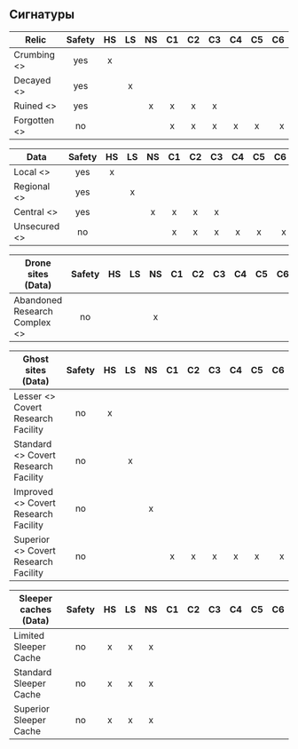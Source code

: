 ## Сигнатуры

|Relic|Safety|HS|LS|NS|C1|C2|C3|C4|C5|C6|
|--|:--:|:-:|:-:|:-:|:-:|:-:|:-:|:-:|:-:|-:|
|Crumbing <>|yes|x|||||||||
|Decayed <>|yes||x||||||||
|Ruined <>|yes|||x|x|x|x||||
|Forgotten <>|no||||x|x|x|x|x|x|

|Data|Safety|HS|LS|NS|C1|C2|C3|C4|C5|C6|
|--|:--:|:-:|:-:|:-:|:-:|:-:|:-:|:-:|:-:|-:|
|Local <>|yes|x|||||||||
|Regional <>|yes||x||||||||
|Central <>|yes|||x|x|x|x|||
|Unsecured <>|no||||x|x|x|x|x|x|

|Drone sites (Data)|Safety|HS|LS|NS|C1|C2|C3|C4|C5|C6|
|--|:--:|:-:|:-:|:-:|:-:|:-:|:-:|:-:|:-:|-:|
|Abandoned Research Complex <>|no|||x|||||||

|Ghost sites (Data)|Safety|HS|LS|NS|C1|C2|C3|C4|C5|C6|
|--|:--:|:-:|:-:|:-:|:-:|:-:|:-:|:-:|:-:|-:|
|Lesser <> Covert Research Facility|no|x|||||||||
|Standard <> Covert Research Facility|no||x||||||||
|Improved <> Covert Research Facility|no|||x|||||||
|Superior <> Covert Research Facility|no||||x|x|x|x|x|x|

|Sleeper caches (Data)|Safety|HS|LS|NS|C1|C2|C3|C4|C5|C6|
|--|:--:|:-:|:-:|:-:|:-:|:-:|:-:|:-:|:-:|-:|
|Limited Sleeper Cache|no|x|x|x|||||||
|Standard Sleeper Cache|no|x|x|x|||||||
|Superior Sleeper Cache|no|x|x|x|||||||
